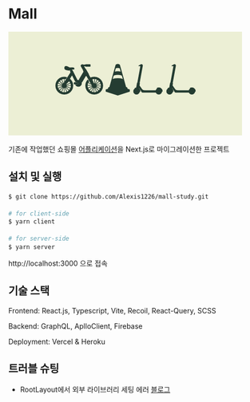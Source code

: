 # Mall

![Mall image](/public/Mall.png)

기존에 작업했던 쇼핑몰 [어플리케이션](https://github.com/Alexis1226/mall-study)을 Next.js로 마이그레이션한 프로젝트

## 설치 및 실행

```bash
$ git clone https://github.com/Alexis1226/mall-study.git

# for client-side
$ yarn client

# for server-side
$ yarn server
```

http://localhost:3000 으로 접속

## 기술 스택

Frontend: React.js, Typescript, Vite, Recoil, React-Query, SCSS

Backend: GraphQL, AplloClient, Firebase

Deployment: Vercel & Heroku

## 트러블 슈팅

- RootLayout에서 외부 라이브러리 세팅 에러 [블로그](https://alexisw.tistory.com/44)
